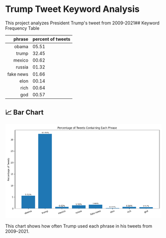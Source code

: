 # Trump Tweet Keyword Analysis 

This project analyzes President Trump's tweet from 2009-2021## Keyword Frequency Table

|             phrase |  percent of tweets |
| ------------------:|:------------------ |
|              obama | 05.51             |
|              trump | 32.45             |
|             mexico | 00.62             |
|             russia | 01.32             |
|          fake news | 01.66             |
|               elon | 00.14             |
|               rich | 00.64             |
|                god | 00.57             |

## 📈 Bar Chart

![Tweet Keyword Bar Chart](trump_tweet_percentages.png)

This chart shows how often Trump used each phrase in his tweets from 2009–2021.
